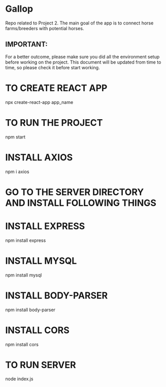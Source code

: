 # Gallop
Repo related to Project 2. The main goal of the app is to connect horse farms/breeders with potential horses.

## IMPORTANT:
For a better outcome, please make sure you did all the environment setup before working on the project. This document will be updated from time to time, so please check it before start working.

# TO CREATE REACT APP
npx create-react-app app_name

# TO RUN THE PROJECT
npm start

# INSTALL AXIOS
npm i axios

# GO TO THE SERVER DIRECTORY AND INSTALL FOLLOWING THINGS

# INSTALL EXPRESS
npm install express

# INSTALL MYSQL
npm install mysql

# INSTALL BODY-PARSER
npm install body-parser

# INSTALL CORS
npm install cors

# TO RUN SERVER
node index.js
